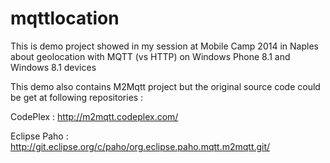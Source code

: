 mqttlocation
============

This is demo project showed in my session at Mobile Camp 2014 in Naples about geolocation with MQTT (vs HTTP) on Windows Phone 8.1 and Windows 8.1 devices

This demo also contains M2Mqtt project but the original source code could be get at following repositories :

CodePlex : http://m2mqtt.codeplex.com/

Eclipse Paho : http://git.eclipse.org/c/paho/org.eclipse.paho.mqtt.m2mqtt.git/
